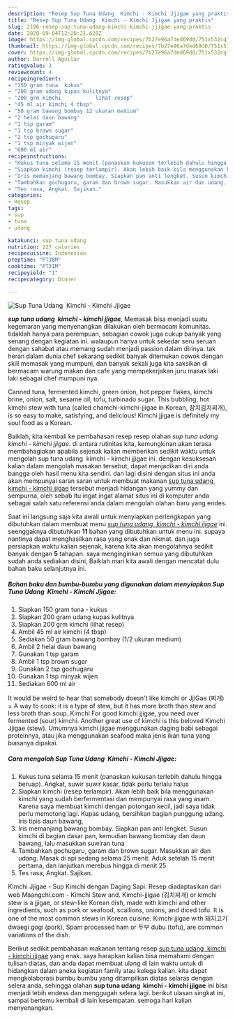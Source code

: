 ```yaml
---
description: "Resep Sup Tuna Udang  Kimchi - Kimchi Jjigae yang praktis"
title: "Resep Sup Tuna Udang  Kimchi - Kimchi Jjigae yang praktis"
slug: 2196-resep-sup-tuna-udang-kimchi-kimchi-jjigae-yang-praktis
date: 2020-09-04T12:20:21.620Z
image: https://img-global.cpcdn.com/recipes/7b27e96a7ded69d0/751x532cq70/sup-tuna-udang-kimchi-kimchi-jjigae-foto-resep-utama.jpg
thumbnail: https://img-global.cpcdn.com/recipes/7b27e96a7ded69d0/751x532cq70/sup-tuna-udang-kimchi-kimchi-jjigae-foto-resep-utama.jpg
cover: https://img-global.cpcdn.com/recipes/7b27e96a7ded69d0/751x532cq70/sup-tuna-udang-kimchi-kimchi-jjigae-foto-resep-utama.jpg
author: Darrell Aguilar
ratingvalue: 3
reviewcount: 4
recipeingredient:
- "150 gram tuna  kukus"
- "200 gram udang kupas kulitnya"
- "200 grm kimchi           lihat resep"
- "45 ml air kimchi 4 tbsp"
- "50 gram bawang bombay 12 ukuran medium"
- "2 helai daun bawang"
- "1 tsp garam"
- "1 tsp brown sugar"
- "2 tsp gochugaru"
- "1 tsp minyak wijen"
- "600 ml air"
recipeinstructions:
- "Kukus tuna selama 15 menit (panaskan kukusan terlebih dahulu hingga beruap). Angkat, suwir suwir kasar, tidak perlu terlalu halus"
- "Siapkan kimchi (resep terlampir). Akan lebih baik bila menggunakan kimchi yang sudah berfermentasi dan mempunyai rasa yang asam. Karena saya membuat kimchi dengan potongan kecil, jadi saya tidak perlu memotong lagi. Kupas udang, bersihkan bagian punggung udang. Iris tipis daun bawang,"
- "Iris memanjang bawang bombay. Siapkan pan anti lengket. Susun kimchi di bagian dasar pan, kemudian bawang bombay dan daun bawang, lalu masukkan suwiran tuna"
- "Tambahkan gochugaru, garam dan brown sugar. Masukkan air dan udang. Masak di api sedang selama 25 menit. Aduk setelah 15 menit pertama, dan lanjutkan merebus hingga di menit 25"
- "Tes rasa, Angkat. Sajikan."
categories:
- Resep
tags:
- sup
- tuna
- udang

katakunci: sup tuna udang 
nutrition: 227 calories
recipecuisine: Indonesian
preptime: "PT38M"
cooktime: "PT31M"
recipeyield: "1"
recipecategory: Dinner

---
```



![Sup Tuna Udang  Kimchi - Kimchi Jjigae](https://img-global.cpcdn.com/recipes/7b27e96a7ded69d0/751x532cq70/sup-tuna-udang-kimchi-kimchi-jjigae-foto-resep-utama.jpg)

<b><i>sup tuna udang  kimchi - kimchi jjigae</i></b>, Memasak bisa menjadi suatu kegemaran yang menyenangkan dilakukan oleh bermacam komunitas. tidaklah hanya para perempuan, sebagian cowok juga cukup banyak yang senang dengan kegiatan ini. walaupun hanya untuk sekedar seru seruan dengan sahabat atau memang sudah menjadi passion dalam dirinya. tak heran dalam dunia chef sekarang sedikit banyak ditemukan cowok dengan skill memasak yang mumpuni, dan banyak sekali juga kita saksikan di bermacam warung makan dan cafe yang mempekerjakan juru masak laki laki sebagai chef mumpuni nya.

Canned tuna, fermented kimchi, green onion, hot pepper flakes, kimchi brine, onion, salt, sesame oil, tofu, turbinado sugar. This bubbling, hot kimchi stew with tuna (called chamchi-kimchi-jjigae in Korean, 참치김치찌개), is so easy to make, satisfying, and delicious! Kimchi jjigae is definitely my soul food as a Korean.

Baiklah, kita kembali ke pembahasan resep resep olahan <i>sup tuna udang  kimchi - kimchi jjigae</i>. di antara rutinitas kita, kemungkinan akan terasa membahagiakan apabila sejenak kalian memberikan sedikit waktu untuk mengolah sup tuna udang  kimchi - kimchi jjigae ini. dengan kesuksesan kalian dalam mengolah masakan tersebut, dapat menjadikan diri anda bangga oleh hasil menu kita sendiri. dan lagi disini dengan situs ini anda akan mempunyai saran saran untuk membuat makanan <u>sup tuna udang  kimchi - kimchi jjigae</u> tersebut menjadi hidangan yang yummy dan sempurna, oleh sebab itu ingat ingat alamat situs ini di komputer anda sebagai salah satu referensi anda dalam mengolah olahan baru yang endes.


Saat ini langsung saja kita awali untuk menyiapkan perlengkapan yang dibutuhkan dalam membuat menu <u><i>sup tuna udang  kimchi - kimchi jjigae</i></u> ini. seenggaknya dibutuhkan <b>11</b> bahan yang dibutuhkan untuk menu ini. supaya nantinya dapat menghasilkan rasa yang enak dan nikmat. dan juga persiapkan waktu kalian sejenak, karena kita akan mengolahnya sedikit banyak dengan <b>5</b> tahapan. saya menginginkan semua yang dibutuhkan sudah anda sediakan disini, Baiklah mari kita awali dengan mencatat dulu bahan baku selanjutnya ini.

<!--inarticleads1-->

##### Bahan baku dan bumbu-bumbu yang digunakan dalam menyiapkan Sup Tuna Udang  Kimchi - Kimchi Jjigae:

1. Siapkan 150 gram tuna - kukus
1. Siapkan 200 gram udang kupas kulitnya
1. Siapkan 200 grm kimchi           (lihat resep)
1. Ambil 45 ml air kimchi (4 tbsp)
1. Sediakan 50 gram bawang bombay (1/2 ukuran medium)
1. Ambil 2 helai daun bawang
1. Gunakan 1 tsp garam
1. Ambil 1 tsp brown sugar
1. Gunakan 2 tsp gochugaru
1. Gunakan 1 tsp minyak wijen
1. Sediakan 600 ml air


It would be weird to hear that somebody doesn&#39;t like kimchi or JjiGae (찌개) = A way to cook: it is a type of stew, but it has more broth than stew and less broth than soup. Kimchi For good kimchi jjigae, you need over fermented (sour) kimchi. Another great use of kimchi is this beloved Kimchi Jjigae (stew). Umumnya kimchi jjigae menggunakan daging babi sebagai proteinnya, atau jika menggunakan seafood maka jenis ikan tuna yang biasanya dipakai. 

<!--inarticleads2-->

##### Cara mengolah Sup Tuna Udang  Kimchi - Kimchi Jjigae:

1. Kukus tuna selama 15 menit (panaskan kukusan terlebih dahulu hingga beruap). Angkat, suwir suwir kasar, tidak perlu terlalu halus
1. Siapkan kimchi (resep terlampir). Akan lebih baik bila menggunakan kimchi yang sudah berfermentasi dan mempunyai rasa yang asam. Karena saya membuat kimchi dengan potongan kecil, jadi saya tidak perlu memotong lagi. Kupas udang, bersihkan bagian punggung udang. Iris tipis daun bawang,
1. Iris memanjang bawang bombay. Siapkan pan anti lengket. Susun kimchi di bagian dasar pan, kemudian bawang bombay dan daun bawang, lalu masukkan suwiran tuna
1. Tambahkan gochugaru, garam dan brown sugar. Masukkan air dan udang. Masak di api sedang selama 25 menit. Aduk setelah 15 menit pertama, dan lanjutkan merebus hingga di menit 25
1. Tes rasa, Angkat. Sajikan.


Kimchi Jjigae - Sup Kimchi dengan Daging Sapi. Resep diadaptasikan dari web Maangchi.com - Kimchi Stew and. Kimchi-jjigae (김치찌개) or kimchi stew is a jjigae, or stew-like Korean dish, made with kimchi and other ingredients, such as pork or seafood, scallions, onions, and diced tofu. It is one of the most common stews in Korean cuisine. Kimchi jjigae with 돼지고기 dwaegi gogi (pork), Spam processed ham or 두부 dubu (tofu), are common variations of the dish. 

Berikut sedikit pembahasan makanan tentang resep <u>sup tuna udang  kimchi - kimchi jjigae</u> yang enak. saya harapkan kalian bisa memahami dengan tulisan diatas, dan anda dapat membuat ulang di lain waktu untuk di hidangkan dalam aneka kegiatan family atau kolega kalian. kita dapat mengkolaborasi bumbu bumbu yang ditampilkan diatas selaras dengan selera anda, sehingga olahan <b>sup tuna udang  kimchi - kimchi jjigae</b> ini bisa menjadi lebih endess dan menggugah selera lagi. berikut ulasan singkat ini, sampai bertemu kembali di lain kesempatan. semoga hari kalian menyenangkan.
